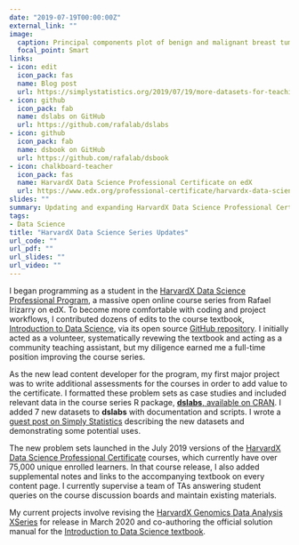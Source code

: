 ```yaml
---
date: "2019-07-19T00:00:00Z"
external_link: ""
image:
  caption: Principal components plot of benign and malignant breast tumors from the **dslabs** `brca` dataset, one of seven datasets I added to this R package.
  focal_point: Smart
links:
- icon: edit
  icon_pack: fas
  name: Blog post
  url: https://simplystatistics.org/2019/07/19/more-datasets-for-teaching-data-science-the-expanded-dslabs-package/
- icon: github
  icon_pack: fab
  name: dslabs on GitHub
  url: https://github.com/rafalab/dslabs
- icon: github
  icon_pack: fab
  name: dsbook on GitHub
  url: https://github.com/rafalab/dsbook
- icon: chalkboard-teacher
  icon_pack: fas
  name: HarvardX Data Science Professional Certificate on edX
  url: https://www.edx.org/professional-certificate/harvardx-data-science
slides: ""
summary: Updating and expanding HarvardX Data Science Professional Certificate content
tags:
- Data Science
title: "HarvardX Data Science Series Updates"
url_code: ""
url_pdf: ""
url_slides: ""
url_video: ""
---
```


I began programming as a student in the [HarvardX Data Science Professional Program](https://www.edx.org/professional-certificate/harvardx-data-science), a massive open online course series from Rafael Irizarry on edX.
To become more comfortable with coding and project workflows, I contributed dozens of edits to the course textbook, [Introduction to Data Science](https://rafalab.github.io/dsbook/), via its open source [GitHub repository](https://github.com/rafalab/dsbook). I initially acted as a volunteer, systematically revewing the textbook and acting as a community teaching assistant, but my diligence earned me a full-time position improving the course series.

As the new lead content developer for the program, my first major project was to write additional assessments for the courses in order to add value to the certificate. I formatted these problem sets as case studies and included relevant data in the course series R package, [**dslabs**, available on CRAN](https://cran.r-project.org/web/packages/dslabs/index.html). I added 7 new datasets to **dslabs** with documentation and scripts. I wrote a [guest post on Simply Statistics](https://simplystatistics.org/2019/07/19/more-datasets-for-teaching-data-science-the-expanded-dslabs-package/) describing the new datasets and demonstrating some potential uses. 

The new problem sets launched in the July 2019 versions of the [HarvardX Data Science Professional Certificate](https://www.edx.org/professional-certificate/harvardx-data-science) courses, which currently have over 75,000 unique enrolled learners. In that course release, I also added supplemental notes and links to the accompanying textbook on every content page. I currently supervise a team of TAs answering student queries on the course discussion boards and maintain existing materials.

My current projects involve revising the [HarvardX Genomics Data Analysis XSeries](https://www.edx.org/xseries/genomics-data-analysis) for release in March 2020 and co-authoring the official solution manual for the [Introduction to Data Science textbook](https://rafalab.github.io/dsbook).

